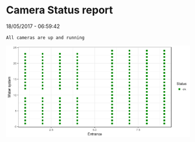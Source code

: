 Camera Status report
================
18/05/2017 - 06:59:42

    All cameras are up and running

![](camreport_files/figure-markdown_github/unnamed-chunk-2-1.png)
